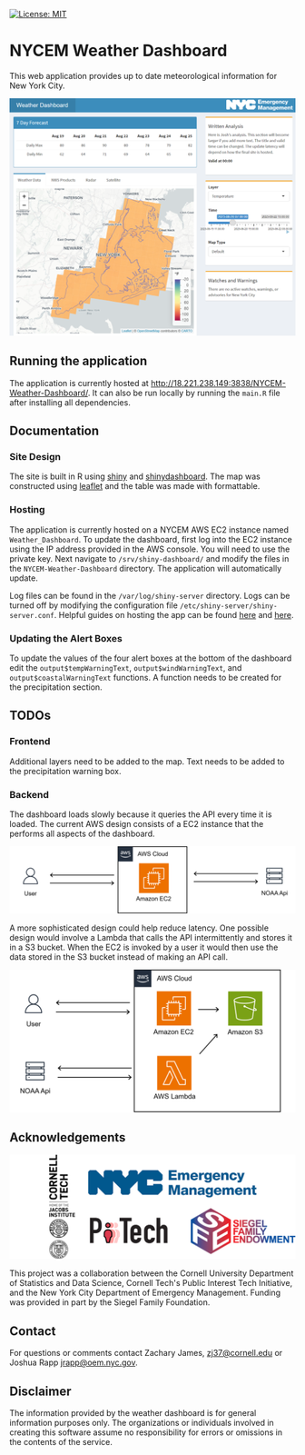 [![License: MIT](https://img.shields.io/badge/license-MIT-blue.svg)](https://img.shields.io/badge/license-MIT-blue.svg)


# NYCEM Weather Dashboard

This web application provides up to date meteorological information for New York City.

![overview](/assets/map.png)

## Running the application

The application is currently hosted at http://18.221.238.149:3838/NYCEM-Weather-Dashboard/. It can also be run locally by running the `main.R` file after installing all dependencies.

## Documentation

### Site Design

The site is built in R using [shiny](https://shiny.posit.co/) and [shinydashboard](https://rstudio.github.io/shinydashboard/). The map was constructed using [leaflet](https://rstudio.github.io/leaflet/) and the table was made with formattable.

### Hosting

The application is currently hosted on a NYCEM AWS EC2 instance named `Weather_Dashboard`. To update the dashboard, first log into the EC2 instance using the IP address provided in the AWS console. You will need to use the private key. Next navigate to `/srv/shiny-dashboard/` and modify the files in the `NYCEM-Weather-Dashboard` directory. The application will automatically update.

Log files can be found in the `/var/log/shiny-server` directory. Logs can be turned off by modifying the configuration file `/etc/shiny-server/shiny-server.conf`. Helpful guides on hosting the app can be found [here](https://www.charlesbordet.com/en/guide-shiny-aws/#how-to-install-shiny-server) and [here](https://towardsdatascience.com/how-to-host-a-r-shiny-app-on-aws-cloud-in-7-simple-steps-5595e7885722).

### Updating the Alert Boxes

To update the values of the four alert boxes at the bottom of the dashboard edit the `output$tempWarningText`, `output$windWarningText`, and `output$coastalWarningText` functions. A function needs to be created for the precipitation section.

## TODOs

### Frontend

Additional layers need to be added to the map. Text needs to be added to the precipitation warning box.

### Backend

The dashboard loads slowly because it queries the API every time it is loaded. The current AWS design consists of a EC2 instance that the performs all aspects of the dashboard.

![design](/assets/one.png)

A more sophisticated design could help reduce latency. One possible design would involve a Lambda that calls the API intermittently and stores it in a S3 bucket. When the EC2 is invoked by a user it would then use the data stored in the S3 bucket instead of making an API call.

![design](/assets/two.png)

## Acknowledgements

![logos](/assets/comb.png)

This project was a collaboration between the Cornell University Department of Statistics and Data Science, Cornell Tech's Public Interest Tech Initiative, and the New York City Department of Emergency Management. Funding was provided in part by the Siegel Family Foundation.

## Contact

For questions or comments contact Zachary James, zj37@cornell.edu or Joshua Rapp jrapp@oem.nyc.gov.

## Disclaimer

The information provided by the weather dashboard is for general information purposes only. The organizations or individuals involved in creating this software assume no responsibility for errors or omissions in the contents of the service.
